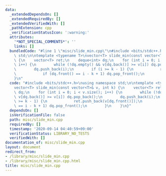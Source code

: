 ```yaml
---
data:
  _extendedDependsOn: []
  _extendedRequiredBy: []
  _extendedVerifiedWith: []
  _pathExtension: cpp
  _verificationStatusIcon: ':warning:'
  attributes:
    '*NOT_SPECIAL_COMMENTS*': ''
    links: []
  bundledCode: "#line 1 \"misc/slide_min.cpp\"\n#include <bits/stdc++.h>\nusing namespace\
    \ std;\n\ntemplate <typename T>\nvector<T> slide_min(const vector<T>& v, int k)\
    \ {\n    vector<T> ret;\n    deque<int> dq;\n    for (int i = 0; i < v.size();\
    \ i++) {\n        while (!dq.empty() && v[dq.back()] >= v[i]) dq.pop_back();\n\
    \        dq.push_back(i);\n        if (i >= k - 1) {\n            ret.push_back(v[dq.front()]);\n\
    \            if (dq.front() == i - k + 1) dq.pop_front();\n        }\n    }\n\
    }\n"
  code: "#include <bits/stdc++.h>\nusing namespace std;\n\ntemplate <typename T>\n\
    vector<T> slide_min(const vector<T>& v, int k) {\n    vector<T> ret;\n    deque<int>\
    \ dq;\n    for (int i = 0; i < v.size(); i++) {\n        while (!dq.empty() &&\
    \ v[dq.back()] >= v[i]) dq.pop_back();\n        dq.push_back(i);\n        if (i\
    \ >= k - 1) {\n            ret.push_back(v[dq.front()]);\n            if (dq.front()\
    \ == i - k + 1) dq.pop_front();\n        }\n    }\n}"
  dependsOn: []
  isVerificationFile: false
  path: misc/slide_min.cpp
  requiredBy: []
  timestamp: '2020-09-14 04:40:59+09:00'
  verificationStatus: LIBRARY_NO_TESTS
  verifiedWith: []
documentation_of: misc/slide_min.cpp
layout: document
redirect_from:
- /library/misc/slide_min.cpp
- /library/misc/slide_min.cpp.html
title: misc/slide_min.cpp
---
```

